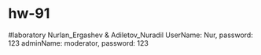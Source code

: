 # hw-91
#laboratory
Nurlan_Ergashev &amp; Adiletov_Nuradil
UserName: Nur, password: 123
adminName: moderator, password: 123
